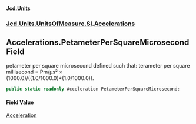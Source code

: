 #### [Jcd.Units](index.md 'index')
### [Jcd.Units.UnitsOfMeasure.SI](Jcd.Units.UnitsOfMeasure.SI.md 'Jcd.Units.UnitsOfMeasure.SI').[Accelerations](Accelerations.md 'Jcd.Units.UnitsOfMeasure.SI.Accelerations')

## Accelerations.PetameterPerSquareMicrosecond Field

petameter per square microsecond defined such that: terameter per square millisecond = Pm/μs² ×  
(1000.0)/((1.0/1000.0)*(1.0/1000.0)).

```csharp
public static readonly Acceleration PetameterPerSquareMicrosecond;
```

#### Field Value
[Acceleration](Acceleration.md 'Jcd.Units.UnitTypes.Acceleration')